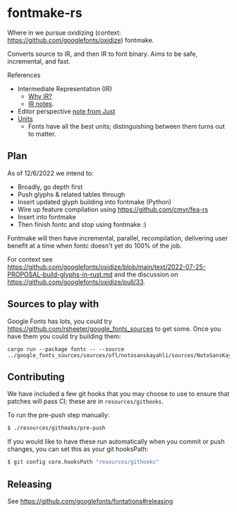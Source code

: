 # fontmake-rs
Where in we pursue oxidizing (context: https://github.com/googlefonts/oxidize) fontmake.

Converts source to IR, and then IR to font binary. Aims to be safe, incremental, and fast.

References

   * Intermediate Representation (IR)
      * [Why IR?](https://github.com/googlefonts/oxidize/blob/main/text/2022-11-14-why-ir.md)
      * [IR notes](https://github.com/googlefonts/oxidize/blob/main/text/2022-11-08-font-compiler-ir.md).
   * Editor perspective [note from Just](https://github.com/googlefonts/oxidize/issues/21)
   * [Units](resources/text/units.md)
      * Fonts have all the best units; distinguishing between them turns out to matter.

## Plan

As of 12/6/2022 we intend to:

* Broadly, go depth first
* Push glyphs & related tables through
* Insert updated glyph building into fontmake (Python)
* Wire up feature compilation using https://github.com/cmyr/fea-rs
* Insert into fontmake
* Then finish fontc and stop using fontmake :)

Fontmake will then have incremental, parallel, recompilation, delivering user benefit at a time when fontc doesn't yet do 100% of the job.

For context see https://github.com/googlefonts/oxidize/blob/main/text/2022-07-25-PROPOSAL-build-glyphs-in-rust.md and the discussion on https://github.com/googlefonts/oxidize/pull/33.

## Sources to play with

Google Fonts has lots, you could try https://github.com/rsheeter/google_fonts_sources to get some.
Once you have them you could try building them:

```shell
cargo run --package fontc -- --source ../google_fonts_sources/sources/ofl/notosanskayahli/sources/NotoSansKayahLi.designspace
```

## Contributing

We have included a few git hooks that you may choose to use to ensure that
patches will pass CI; these are in `resources/githooks`.

To run the pre-push step manually:

```sh
$ ./resources/githooks/pre-push
```

If you would like to have these run automatically when you commit or push
changes, you can set this as your git hooksPath:

```sh
$ git config core.hooksPath "resources/githooks"
```


## Releasing

See https://github.com/googlefonts/fontations#releasing
